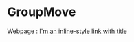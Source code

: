 # GroupMove
Webpage : [I'm an inline-style link with title](https://www.guttih.com/GroupMove "GroupMove Homepage")
